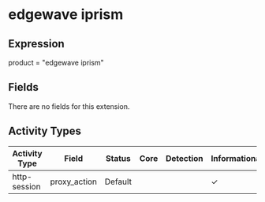 edgewave iprism
===============

Expression
----------

product = "edgewave iprism"

Fields
------

There are no fields for this extension.

Activity Types
--------------

| Activity Type | Field        | Status  | Core | Detection | Informational |
| ------------- | ------------ | ------- | ---- | --------- | ------------- |
| http-session  | proxy_action | Default |      |           | &#10003;      |

